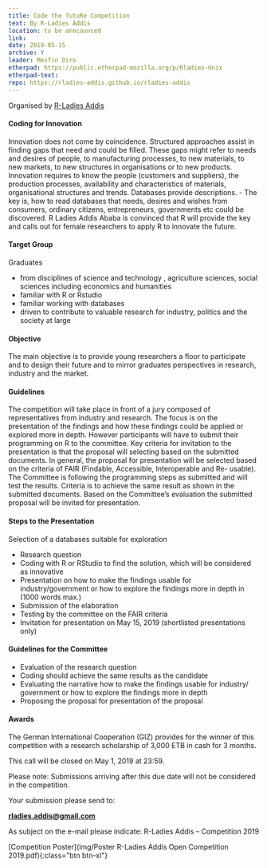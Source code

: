 ```yaml
---
title: Code the futuRe Competition
text: By R-Ladies Addis
location: to be anncounced
link:
date: 2019-05-15
archive: Y  
leader: Mesfin Diro
etherpad: https://public.etherpad-mozilla.org/p/Rladies-Unix
etherpad-text: 
repo: https://rladies-addis.github.io/rladies-addis
---
```


Organised by [R-Ladies Addis]( https://rladies-addis.github.io/rladies-addis) 

#### Coding for Innovation
Innovation does not come by coincidence. Structured approaches assist in
finding gaps that need and could be filled. These gaps might refer to needs and
desires of people, to manufacturing processes, to new materials, to new markets,
to new structures in organisations or to new products. Innovation requires to know
the people (customers and suppliers), the production processes, availability and
characteristics of materials, organisational structures and trends. Databases provide
descriptions. - The key is, how to read databases that needs, desires and wishes
from consumers, ordinary citizens, entrepreneurs, governments etc could be
discovered.
R Ladies Addis Ababa is convinced that R will provide the key and calls out for
female researchers to apply R to innovate the future.

#### Target Group
Graduates
* from disciplines of science and technology , agriculture sciences, social sciences including economics and humanities
* familiar with R or Rstudio
* familiar working with databases
* driven to contribute to valuable research for industry, politics and the
society at large

#### Objective

The main objective is to provide young researchers a floor to participate and to
design their future and to mirror graduates perspectives in research, industry and
the market.

#### Guidelines

The competition will take place in front of a jury composed of representatives
from industry and research. The focus is on the presentation of the findings and how
these findings could be applied or explored more in depth.
However participants will have to submit their programming on R to the committee.
Key criteria for invitation to the presentation is that the proposal will selecting
based on the submitted documents. In general, the proposal for presentation will be
selected based on the criteria of FAIR (Findable, Accessible, Interoperable and Re-
usable). The Committee is following the programming steps as submitted and will
test the results. Criteria is to achieve the same result as shown in the submitted
documents. Based on the Committee’s evaluation the submitted proposal will be
invited for presentation.

####  Steps to the Presentation

Selection of a databases suitable for exploration
* Research question
* Coding with R or RStudio to find the solution, which will be considered as innovative
* Presentation on how to make the findings usable for industry/government or how to explore the findings more in depth in (1000 words max.)
* Submission of the elaboration
* Testing by the committee on the FAIR criteria
* Invitation for presentation on May 15, 2019 (shortlisted presentations only)

#### Guidelines for the Committee

* Evaluation of the research question
* Coding should achieve the same results as the candidate
* Evaluating the narrative how to make the findings usable for industry/ government or how to explore the findings more in depth
* Proposing the proposal for presentation of the proposal

#### Awards 

The German International Cooperation (GIZ) provides for the winner of this competition with a research scholarship of 3,000 ETB in cash for 3 months.

This call will be closed on May 1, 2019 at 23:59.

Please note: Submissions arriving after this due date will not be considered in
the competition.

Your submission please send to:

**rladies.addis@gmail.com**

As subject on the e-mail please indicate: R-Ladies Addis – Competition 2019

[Competition Poster](img/Poster R-Ladies Addis Open Competition 2019.pdf){:class="btn btn-xl"} 
